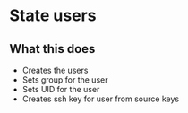 # State users 

## What this does
- Creates the users
- Sets group for the user
- Sets UID for the user
- Creates ssh key for user from source keys
